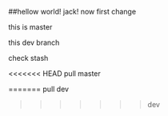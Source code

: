 ##hellow world!
jack!
now first change

this is master

this dev branch

check stash

<<<<<<< HEAD
pull master

=======
pull dev 
>>>>>>> dev

